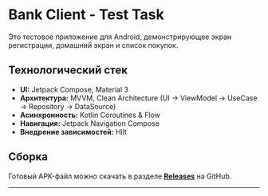 # Bank Client - Test Task

Это тестовое приложение для Android, демонстрирующее экран регистрации, домашний экран и список покупок.

## Технологический стек

- **UI:** Jetpack Compose, Material 3
- **Архитектура:** MVVM, Clean Architecture (UI -> ViewModel -> UseCase -> Repository -> DataSource)
- **Асинхронность:** Kotlin Coroutines & Flow
- **Навигация:** Jetpack Navigation Compose
- **Внедрение зависимостей:** Hilt

## Сборка

Готовый APK-файл можно скачать в разделе [**Releases**](https://github.com/PrichiW/bank-client-test-task/releases) на GitHub.

---

